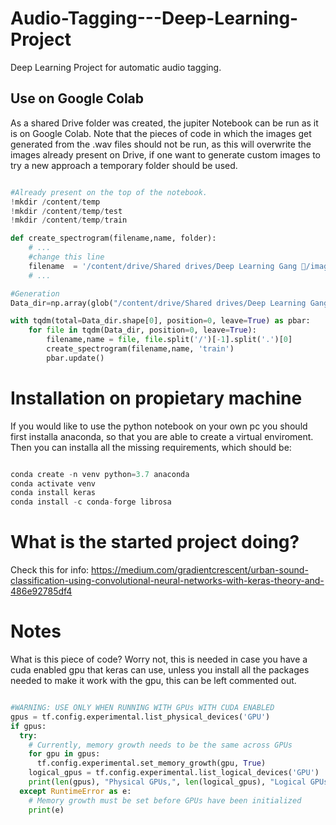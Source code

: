 # Audio-Tagging---Deep-Learning-Project
Deep Learning Project for automatic audio tagging.

## Use on Google Colab

As a shared Drive folder was created, the jupiter Notebook can be run as it is on Google Colab. Note that the pieces of code in which the images get generated from the .wav files should not be run, as this will overwrite the images already present on Drive, if one want to generate custom images to try a new approach a temporary folder should be used.

```python

#Already present on the top of the notebook.
!mkdir /content/temp
!mkdir /content/temp/test
!mkdir /content/temp/train

def create_spectrogram(filename,name, folder):
    # ...
    #change this line 
    filename  = '/content/drive/Shared drives/Deep Learning Gang 👺/images/' + folder + '/' + name + '.jpg'
    # ...

#Generation
Data_dir=np.array(glob("/content/drive/Shared drives/Deep Learning Gang 👺/wavs_train/*"))

with tqdm(total=Data_dir.shape[0], position=0, leave=True) as pbar:
    for file in tqdm(Data_dir, position=0, leave=True):
        filename,name = file, file.split('/')[-1].split('.')[0]
        create_spectrogram(filename,name, 'train')
        pbar.update()
```

# Installation on propietary machine

If you would like to use the python notebook on your own pc you should first installa anaconda, so that you are able to create a virtual enviroment. Then you can installa all the missing requirements, which should be:

```python

conda create -n venv python=3.7 anaconda
conda activate venv
conda install keras
conda install -c conda-forge librosa

```
# What is the started project doing?

Check this for info:
https://medium.com/gradientcrescent/urban-sound-classification-using-convolutional-neural-networks-with-keras-theory-and-486e92785df4

# Notes

What is this piece of code? Worry not, this is needed in case you have a cuda enabled gpu that keras can use, unless you install all the packages needed to make it work with the gpu, this can be left commented out.

```python

#WARNING: USE ONLY WHEN RUNNING WITH GPUs WITH CUDA ENABLED
gpus = tf.config.experimental.list_physical_devices('GPU')
if gpus:
  try:
    # Currently, memory growth needs to be the same across GPUs
    for gpu in gpus:
      tf.config.experimental.set_memory_growth(gpu, True)
    logical_gpus = tf.config.experimental.list_logical_devices('GPU')
    print(len(gpus), "Physical GPUs,", len(logical_gpus), "Logical GPUs")
  except RuntimeError as e:
    # Memory growth must be set before GPUs have been initialized
    print(e)
    
```


